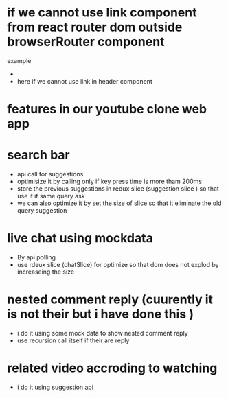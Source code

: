 # if we cannot  use link component from react router dom outside browserRouter component 
example
 - <someHeader/>
 - <RouterProvider router={appRoute}/>
        here if we cannot  use link in header component 

# features in our youtube clone web app

# search bar 
 - api call for suggestions
 - optimisize it by calling only if key press time is more tham 200ms 
 - store the previous suggestions in redux slice (suggestion slice ) so that use it if same query ask 
 - we can also optimize it by set the size of slice so that it eliminate the old query suggestion 
# live chat using mockdata
 - By api polling
 - use rdeux slice (chatSlice) for optimize so that dom does not explod by increaseing the size
# nested comment reply (cuurently it is not their but i have done this )
  - i do it using some mock data to show nested comment reply
  - use recursion <VideoComments/> call itself if their are reply
# related video accroding to watching 
 - i do it using suggestion api 
 
 